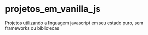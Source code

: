 # projetos_em_vanilla_js
Projetos utilizando a linguagem javascript em seu estado puro, sem frameworks ou bibliotecas
